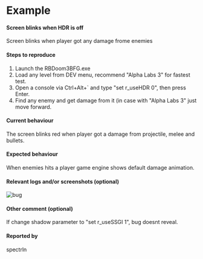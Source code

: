 <br><br>
# Example

#### Screen blinks when HDR is off
Screen blinks when player got any damage frome enemies

#### Steps to reproduce 
1. Launch the RBDoom3BFG.exe
2. Load any level from DEV menu, recommend "Alpha Labs 3" for fastest test.   
3. Open a console via Ctrl+Alt+` and type "set r_useHDR 0", then press Enter.
4. Find any enemy and get damage from it (in case with "Alpha Labs 3" just move forward.

#### Current behaviour 
The screen blinks red  when player got a damage from projectile, melee and bullets.

#### Expected behaviour 
When enemies hits a player game engine shows default damage animation.

#### Relevant logs and/or screenshots (optional)
![bug](https://i.imgur.com/KgmlF2A.png)

#### Other comment (optional)
If change shadow parameter to "set r_useSSGI 1", bug doesnt reveal.

#### Reported by
spectrln
